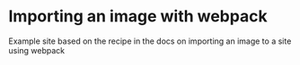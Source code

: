 # Importing an image with webpack

Example site based on the recipe in the docs on importing an image to a site using webpack

